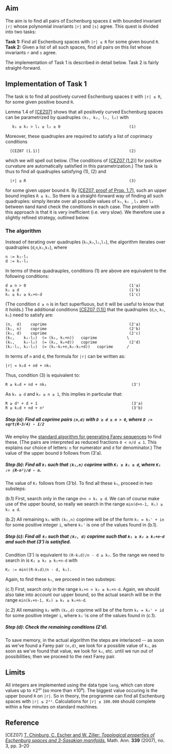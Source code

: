 ## Aim
The aim is to find all pairs of Eschenburg spaces `E` with bounded invariant `|r|` whose polynomial invariants `|r|` and `|s|` agree.  This quest is divided into two tasks:

**Task 1:** Find all Eschenburg spaces with `|r| ≤ R` for some given bound `R`.  
**Task 2:** Given a list of all such spaces, find all pairs on this list whose invariants `r` and `s` agree.

The implementation of Task 1 is described in detail below.  Task 2 is fairly straight-forward.


## Implementation of Task 1
The task is to find all positively curved Eschenburg spaces `E` with `|r| ≤ R`, for some given positive bound `R`.
  
Lemma 1.4 of [\[CEZ07\]](#reference) shows that all positively curved Eschenburg spaces can be parametrized by quadruples `(k₁, k₂, l₁, l₂)` with

       k₁ ≥ k₂ > l₁ ≥ l₂ ≥ 0                              (1)

Moreover, these quadruples are required to satisfy a list of coprimacy conditions 

      [CEZ07 (1.1)]                                       (2)

which we will spell out below. (The conditions of [\[CEZ07 (1.2)\]](#reference) for positive curvature are automatically satisfied in this parametrization.)  The task is thus to find all quadruples satisfying (1), (2) and

      |r| ≤ R                                             (3)

for some given upper bound `R`.  By [\[CEZ07, proof of Prop. 1.7\]](#reference), such an upper bound implies `R ≥ k₁`. 
So there is a straight-forward way of finding all such quadruples: 
simply iterate over all possible values of `k₁`, `k₂ `, `l₁` and `l₂` between `0`and `R`and check the conditions in each case. 
The problem with this approach is that it is very inefficient (i.e. very slow). 
We therefore use a slightly refined strategy, outlined below. 

### The algorithm
Instead of iterating over quadruples (`k₁`,`k₂`,`l₁`,`l₂`), the algorithm iterates over quadruples (`d`,`n`,`k₁`,`k₂`), where

    n := k₂-l₁
    d := k₁-l₂

In terms of these quadrauples, conditions (1) are above are equivalent to the following conditions: 

    d ≥ n > 0                                             (1'a)
    k₁ ≥ d                                                (1'b)
    k₁ ≥ k₂ ≥ k₁+n-d                                      (1'c)

(The condition `d ≥ n` is in fact superfluous, but it will be useful to know that it holds.) 
The additional conditions [\[CEZ07 (1.1)\]](#reference) that the quadruples (`d`,`n`, `k₁`, `k₂`) need to satisfy are: 

    (n,  d)    coprime                                    (2'a)
    (k₁, n)    coprime                                    (2'b)
    (k₂, d)    coprime                                    (2'c)
    (k₂,    k₁-l₁)  (= (k₂, k₁+n))   coprime             \
    (k₁,    k₂-l₂)  (= (k₁, k₂+d))   coprime              (2'd)
    (k₁-l₁, k₂-l₂)  (= (k₁-k₂+n,k₂-k₁+d))   coprime      /


In terms of `n` and `d`, the formula for `|r|` can be written as: 

    |r| = k₁d + nd + nk₂

Thus, condition (3) is equivalent to: 

    R ≥ k₁d + nd + nk₂                                     (3')

As `k₁ ≥ d` and `k₂ ≥ n ≥ 1`, this implies in particular that:

    R ≥ d² + d + 1                                         (3'a)
    R ≥ k₁d + nd + n²                                      (3'b)
    
##### Step (a):  Find all coprime pairs `(n,d)` with `D ≥ d ≥ n > 0`, where `D := sqrt(R-3/4) - 1/2`
We employ the [standard algorithm for generating Farey sequences](https://en.wikipedia.org/wiki/Farey_sequence#Next_term) to find these. 
(The pairs are interpreted as reduced fractions `0 < n/d ≤ 1`. 
This explains our choice of letters: `n` for numerator and `d` for denominator.) 
The value of the upper bound `D` follows from (3'a). 

##### Step (b):  Find all `k₁` such that `(k₁,n)` coprime with `K₁ ≥ k₁ ≥ d`, where `K₁ := (R-n²)/d - n`. 
The value of `K₁` follows from (3'b).  To find all these `k₁`, proceed in two substeps: 

(b.1) First, search only in the range `d+n > k₁ ≥ d`. 
      We can of course make use of the upper bound, so really we search in the range `min(d+n-1, K₁) ≥ k₁ ≥ d`. 
    
(b.2) All remaining `k₁` with `(k₁,n)` coprime will be of the form `k₁ = k₁' + in` for some positive integer `i`,
      where `k₁'` is one of the values found in (b.1).


##### Step (c):  Find all  `k₂` such that `(k₂, d)` coprime such that `k₁ ≥ k₂ ≥ k₁+n-d` and such that (3') is satisfied.
Condition (3') is equivalent to `(R-k₁d)/n - d ≥ k₂`.  So the range we need to search in is `K₂ ≥ k₂ ≥ k₁+n-d` with
 
    K₂ := min((R-k₁d)/n - d, k₁).
   
Again, to find these `k₂`, we proceed in two substeps:

(c.1) First, search only in the range `k₁+n > k₂ ≥ k₁+n-d`.
      Again, we should also take into account our upper bound, so the actual search will be in the range
      `min(k₁+n-1, K₂) ≥ k₂ ≥ k₁+n-d`.

(c.2) All remaining `k₂` with `(k₂,d)` coprime will be of the form `k₂ = k₂' + id` for some positive integer `i`, 
      where `k₂'`is one of the values found in (c.1).

##### Step (d):  Check the remaining conditions (2'd).

To save memory, in the actual algorithm the steps are interlaced -- as soon as we've found a Farey pair `(n,d)`, we look for a possible value of `k₁`, as soon as we've found that value, we look for `k₂`, etc. until we run out of possibilities;  then we proceed to the next Farey pair.

## Limits
All integers are implemented using the data type `long`, which can store values up to ±2³¹ (so more than ±10⁹). The biggest value occuring is the upper bound `R` on `|r|`.  So in theory, the programme can find all Eschenburg spaces with `|r| ≤ 2³¹`.  Calculations for `|r| ≤ 100.000` should complete within a few minutes on standard machines.

## Reference
\[CEZ07\] [T. Chinburg, C. Escher and W. Ziller: *Topological properties of Eschenburg spaces and 3-Sasakian manifolds.*](https://doi.org/10.1007/s00208-007-0102-6)  Math. Ann. **339** (2007), no. 3, pp. 3–20
